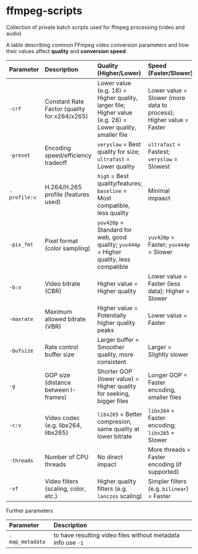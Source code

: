 # ffmpeg-scripts

Collection of private batch scripts used for ffmpeg processing (video and audio)



A table describing common FFmpeg video conversion parameters and how their values affect **quality** and **conversion speed**:


| Parameter | Description | Quality (Higher/Lower) | Speed (Faster/Slower) |
| :-- | :-- | :-- | :-- |
| `-crf` | Constant Rate Factor (quality for x264/x265) | Lower value (e.g. 18) = Higher quality, larger file; Higher value (e.g. 28) = Lower quality, smaller file | Lower value = Slower (more data to process); Higher value = Faster |
| `-preset` | Encoding speed/efficiency tradeoff | `veryslow` = Best quality for size; `ultrafast` = Lower quality | `ultrafast` = Fastest; `veryslow` = Slowest |
| `-profile:v` | H.264/H.265 profile (features used) | `high` = Best quality/features; `baseline` = Most compatible, less quality | Minimal impaact |
| `-pix_fmt` | Pixel format (color sampling) | `yuv420p` = Standard for web, good quality; `yuv444p` = Higher quality, less compatible | `yuv420p` = Faster; `yuv444p` = Slower |
| `-b:v` | Video bitrate (CBR) | Higher value = Higher quality | Lower value = Faster (less data); Higher = Slower |
| `-maxrate` | Maximum allowed bitrate (VBR) | Higher value = Potentially higher quality peaks | Lower value = Faster |
| `-bufsize` | Rate control buffer size | Larger buffer = Smoother quality, more consistent | Larger = Slightly slower |
| `-g` | GOP size (distance between I-frames) | Shorter GOP (lower value) = Higher quality for seeking, bigger files | Longer GOP = Faster encoding, smaller files |
| `-c:v` | Video codec (e.g. libx264, libx265) | `libx265` = Better compresion, same quality at lower bitrate | `libx264` = Faster encoding; `libx265` = Slower |
| `-threads` | Number of CPU threads | No direct impact | More threads = Faster encoding (if supported) |
| `-vf` | Video filters (scaling, color, etc.) | Higher quality filters (e.g. `lanczos` scaling) | Simpler filters (e.g. `bilinear`) = Faster |

Further parameters

| Parameter | Description |
| :-- | :-- |
| `-map_metadata` |  to have resulting video files without metadata info use `-1` |


